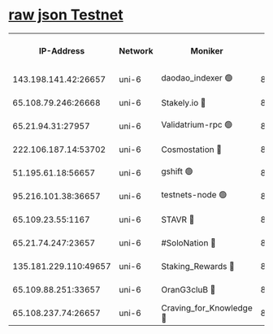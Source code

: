 [raw json Testnet](https://rpc-check.junot.stavr.tech/junot/rpc-junot-result.json)
=


<table><tr><th>IP-Address</th><th>Network</th><th>Moniker</th><th>Latest Block Height</th><th>Earliest Block Height</th><th>Catching Up</th><th>Tx Index</th><th>Voting Power</th><th>Scan Time</th></tr><tr><td>143.198.141.42:26657</td><td>uni-6</td><td>daodao_indexer 🟢</td><td>8659142</td><td>1</td><td>False</td><td>off</td><td>0</td><td>2024-03-07T20:22:47.909642636UTC</td></tr><tr><td>65.108.79.246:26668</td><td>uni-6</td><td>Stakely.io 🔴</td><td>8659138</td><td>1570872</td><td>False</td><td>on</td><td>11</td><td>2024-03-07T20:22:37.552706864UTC</td></tr><tr><td>65.21.94.31:27957</td><td>uni-6</td><td>Validatrium-rpc 🟢</td><td>8659137</td><td>2943363</td><td>False</td><td>on</td><td>0</td><td>2024-03-07T20:22:33.166794843UTC</td></tr><tr><td>222.106.187.14:53702</td><td>uni-6</td><td>Cosmostation 🔴</td><td>8659135</td><td>7473037</td><td>False</td><td>on</td><td>109003</td><td>2024-03-07T20:22:30.774318744UTC</td></tr><tr><td>51.195.61.18:56657</td><td>uni-6</td><td>gshift 🟢</td><td>8559900</td><td>7691417</td><td>False</td><td>on</td><td>0</td><td>2024-03-07T20:22:19.197985843UTC</td></tr><tr><td>95.216.101.38:36657</td><td>uni-6</td><td>testnets-node 🟢</td><td>8659139</td><td>8116304</td><td>False</td><td>on</td><td>0</td><td>2024-03-07T20:22:39.911951273UTC</td></tr><tr><td>65.109.23.55:1167</td><td>uni-6</td><td>STAVR 🔴</td><td>8659141</td><td>8207211</td><td>False</td><td>off</td><td>6056</td><td>2024-03-07T20:22:44.337905223UTC</td></tr><tr><td>65.21.74.247:23657</td><td>uni-6</td><td>#SoloNation 🔴</td><td>8659142</td><td>8237483</td><td>False</td><td>on</td><td>112</td><td>2024-03-07T20:22:47.044975561UTC</td></tr><tr><td>135.181.229.110:49657</td><td>uni-6</td><td>Staking_Rewards 🔴</td><td>8659145</td><td>8388763</td><td>False</td><td>on</td><td>1008</td><td>2024-03-07T20:22:54.665595582UTC</td></tr><tr><td>65.109.88.251:33657</td><td>uni-6</td><td>OranG3cluB 🔴</td><td>8659144</td><td>8418953</td><td>False</td><td>on</td><td>11</td><td>2024-03-07T20:22:52.302997792UTC</td></tr><tr><td>65.108.237.74:26657</td><td>uni-6</td><td>Craving_for_Knowledge 🔴</td><td>8659141</td><td>8509474</td><td>False</td><td>on</td><td>9004</td><td>2024-03-07T20:22:44.669752727UTC</td></tr></table>
